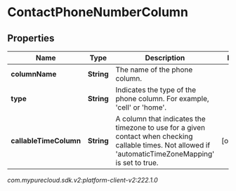 # ContactPhoneNumberColumn


## Properties

| Name | Type | Description | Notes |
| ------------ | ------------- | ------------- | ------------- |
| **columnName** | **String** | The name of the phone column. |  |
| **type** | **String** | Indicates the type of the phone column. For example, 'cell' or 'home'. |  |
| **callableTimeColumn** | **String** | A column that indicates the timezone to use for a given contact when checking callable times. Not allowed if 'automaticTimeZoneMapping' is set to true. |  [optional] |




_com.mypurecloud.sdk.v2:platform-client-v2:222.1.0_
